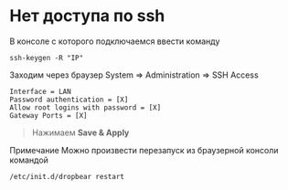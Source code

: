 # Нет доступа по ssh

В консоле с которого подключаемся ввести команду
```text
ssh-keygen -R "IP"
```

Заходим через браузер System => Administration => SSH Access 
```text
Interface = LAN
Password authentication = [X]
Allow root logins with password = [X]
Gateway Ports = [X]
```
> Нажимаем **Save & Apply**

Примечание
Можно произвести перезапуск из браузерной консоли командой
```text
/etc/init.d/dropbear restart
```
